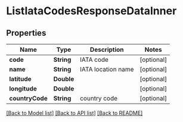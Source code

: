 # ListIataCodesResponseDataInner

## Properties
Name | Type | Description | Notes
------------ | ------------- | ------------- | -------------
**code** | **String** | IATA code | [optional] 
**name** | **String** | IATA location name | [optional] 
**latitude** | **Double** |  | [optional] 
**longitude** | **Double** |  | [optional] 
**countryCode** | **String** | country code | [optional] 

[[Back to Model list]](../README.md#documentation-for-models) [[Back to API list]](../README.md#documentation-for-api-endpoints) [[Back to README]](../README.md)


